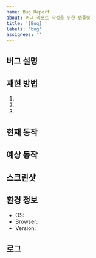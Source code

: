 ```yaml
---
name: Bug Report
about: 버그 리포트 작성을 위한 템플릿
title: '[Bug] '
labels: 'bug'
assignees: ''
---
```


## 버그 설명

<!-- 어떤 버그인지 명확하게 설명해주세요 -->

## 재현 방법

<!-- 버그를 재현하기 위한 단계를 자세히 설명해주세요 -->

1.
2.
3.

## 현재 동작

<!-- 현재 발생하고 있는 문제 상황을 설명해주세요 -->

## 예상 동작

<!-- 본래 기대했던 정상적인 동작을 설명해주세요 -->

## 스크린샷

<!-- 가능한 경우 스크린샷을 첨부해주세요 -->

## 환경 정보

<!-- 버그가 발생한 환경을 작성해주세요 -->

- OS:
- Browser:
- Version:

## 로그

<!-- 관련된 에러 로그가 있다면 첨부해주세요 -->
